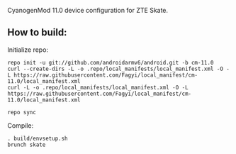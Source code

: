 CyanogenMod 11.0 device configuration for ZTE Skate.

How to build:
-------------

Initialize repo:

    repo init -u git://github.com/androidarmv6/android.git -b cm-11.0
    curl --create-dirs -L -o .repo/local_manifests/local_manifest.xml -O -L https://raw.githubusercontent.com/Fagyi/local_manifest/cm-11.0/local_manifest.xml
    curl -L -o .repo/local_manifests/local_manifest.xml -O -L https://raw.githubusercontent.com/Fagyi/local_manifest/cm-11.0/local_manifest.xml

    repo sync

Compile:

    . build/envsetup.sh
    brunch skate
